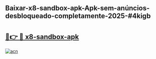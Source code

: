 ## Baixar-x8-sandbox-apk-Apk-sem-anúncios-desbloqueado-completamente-2025-#4kigb

# <h2><a href="https://ainizakaria.my?title=x8-sandbox-apk&ref=22M">🔗👉 🔴 x8-sandbox-apk</a></h2>

[![acn](https://github.com/user-attachments/assets/0f9c940e-d8b0-45ae-aac7-cd30a18b3e1c)](https://ainizakaria.my?title=x8-sandbox-apk&ref=22M)

